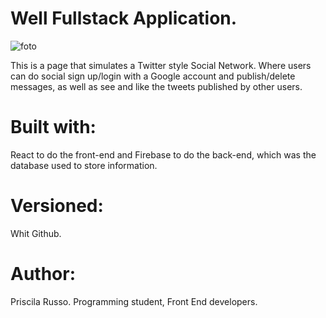 # Well Fullstack Application.

![foto](img/Captura.PNG)

This is a page that simulates a Twitter style Social Network.
Where users can do social sign up/login with a Google account and
publish/delete messages, as well as see and like the tweets published by other users.

# Built with:
React to do the front-end and Firebase to do the back-end,
which was the database used to store information.

# Versioned: 
Whit Github.

# Author:
 Priscila Russo. Programming student, Front End developers. 